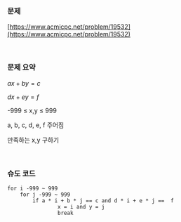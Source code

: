 ### 문제

[https://www.acmicpc.net/problem/19532](https://www.acmicpc.net/problem/19532)

<br>

### 문제 요약

$ax+ by = c$

$dx+ ey = f$

-999 ≤ x,y ≤ 999

a, b, c, d, e, f 주어짐

만족하는 x,y 구하기

<br>

### 슈도 코드

```plain
for i -999 ~ 999
	for j -999 ~ 999
		if a * i + b * j == c and d * i + e * j ==  f
				x = i and y = j
				break
```